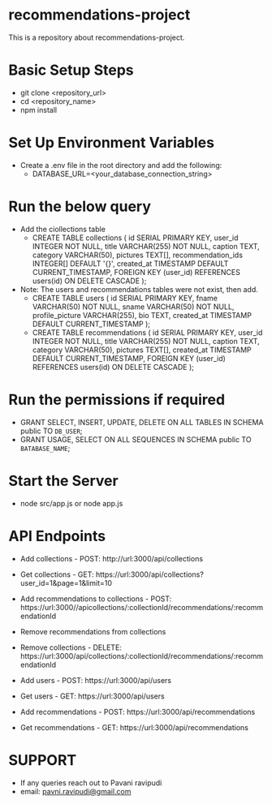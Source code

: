 # recommendations-project

This is a repository about recommendations-project. 

# Basic Setup Steps
 - git clone <repository_url>
 - cd <repository_name>
 - npm install

# Set Up Environment Variables
 - Create a .env file in the root directory and add the following:
    * DATABASE_URL=<your_database_connection_string>

# Run the below query
 - Add the ciollections table
    * CREATE TABLE collections (
        id SERIAL PRIMARY KEY,
        user_id INTEGER NOT NULL,
        title VARCHAR(255) NOT NULL,
        caption TEXT,
        category VARCHAR(50),
        pictures TEXT[],
        recommendation_ids INTEGER[] DEFAULT '{}',
        created_at TIMESTAMP DEFAULT CURRENT_TIMESTAMP,
        FOREIGN KEY (user_id) REFERENCES users(id) ON DELETE CASCADE
    );
 - Note: The users and recommendations tables were not exist, then add.
    * CREATE TABLE users (
        id SERIAL PRIMARY KEY,
        fname VARCHAR(50) NOT NULL,
        sname VARCHAR(50) NOT NULL,
        profile_picture VARCHAR(255),
        bio TEXT,
        created_at TIMESTAMP DEFAULT CURRENT_TIMESTAMP
    );
    * CREATE TABLE recommendations (
        id SERIAL PRIMARY KEY,
        user_id INTEGER NOT NULL,
        title VARCHAR(255) NOT NULL,
        caption TEXT,
        category VARCHAR(50),
        pictures TEXT[],
        created_at TIMESTAMP DEFAULT CURRENT_TIMESTAMP,
        FOREIGN KEY (user_id) REFERENCES users(id) ON DELETE CASCADE
    );

# Run the permissions if required
 - GRANT SELECT, INSERT, UPDATE, DELETE ON ALL TABLES IN SCHEMA public TO `DB_USER`;
 - GRANT USAGE, SELECT ON ALL SEQUENCES IN SCHEMA public TO `BATABASE_NAME`;

# Start the Server
 - node src/app.js or node app.js

# API Endpoints
 - Add collections - POST: http://url:3000/api/collections
 - Get collections - GET: https://url:3000/api/collections?user_id=1&page=1&limit=10
 - Add recommendations to collections - POST: https://url:3000//apicollections/:collectionId/recommendations/:recommendationId
 - Remove recommendations from collections
 - Remove collections - DELETE: https://url:3000/api/collections/:collectionId/recommendations/:recommendationId

 - Add users - POST: https://url:3000/api/users
 - Get users - GET: https://url:3000/api/users

 - Add recommendations - POST: https://url:3000/api/recommendations
 - Get recommendations - GET: https://url:3000/api/recommendations

# SUPPORT
 - If any queries reach out to Pavani ravipudi
 - email: pavni.ravipudi@gmail.com